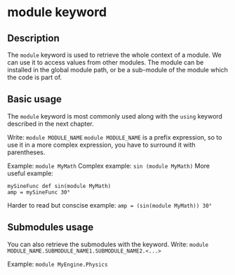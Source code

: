 # module keyword

## Description
The `module` keyword is used to retrieve the whole context of a module. We can use it to access values from other modules. The module can be installed in the global module path, or be a sub-module of the module which the code is part of.

## Basic usage
The `module` keyword is most commonly used along with the `using` keyword described in the next chapter.

Write: `module MODULE_NAME`
`module MODULE_NAME` is a prefix expression, so to use it in a more complex expression, you have to surround it with parentheses. 

Example: `module MyMath`
Complex example: `sin (module MyMath)`
More useful example:
```
mySineFunc def sin(module MyMath)
amp = mySineFunc 30°
```
Harder to read but conscise example: `amp = (sin(module MyMath)) 30°`

## Submodules usage
You can also retrieve the submodules with the keyword.
Write: `module MODULE_NAME.SUBMODULE_NAME1.SUBMODULE_NAME2.<...>`

Example: `module MyEngine.Physics`